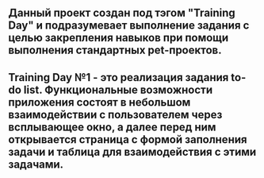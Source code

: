 ## Данный проект создан под тэгом "Training Day" и подразумевает выполнение задания с целью закрепления навыков при помощи выполнения стандартных pet-проектов.

## Training Day №1 - это реализация задания to-do list. Функциональные возможности приложения состоят в небольшом взаимодействии с пользователем через всплывающее окно, а далее перед ним открывается страница с формой заполнения задачи и таблица для взаимодействия с этими задачами. 